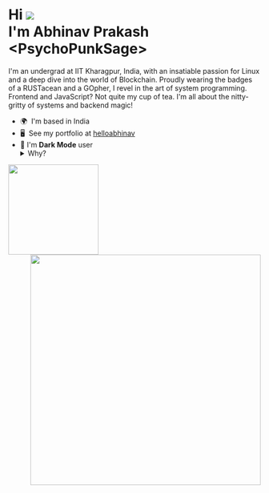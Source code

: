 Hi ![](https://user-images.githubusercontent.com/18350557/176309783-0785949b-9127-417c-8b55-ab5a4333674e.gif)<br>I'm Abhinav Prakash \<PsychoPunkSage>
==========================================================================================================================================================


I'm an undergrad at IIT Kharagpur, India, with an insatiable passion for Linux and a deep dive into the world of Blockchain. Proudly wearing the badges of a RUSTacean and a GOpher, I revel in the art of system programming. Frontend and JavaScript? Not quite my cup of tea. I'm all about the nitty-gritty of systems and backend magic!

* 🌍  I'm based in India
* 🖥️  See my portfolio at [helloabhinav](http://helloabhinav.vercel.app/)
* 🌙  I'm **Dark Mode** user
   <details>
   <summary>
   Why?
   </summary>
   Because the light attracts too many bugs! 🐛
   </details>

<a href="https://github.com/PsychoPunkSage">
<img height="180" src="https://github-readme-stats-eight-theta.vercel.app/api/top-langs/?username=PsychoPunkSage&layout=compact&langs_count=8&theme=nightowl"/>
</a>
<a href="https://github.com/PsychoPunkSage">
<img width="460" src="https://github-readme-stats-eight-theta.vercel.app/api?username=PsychoPunkSage&show_icons=true&theme=nightowl&include_all_commits=true&count_private=true" align="right"/>
</a>

